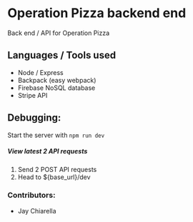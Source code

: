 # Operation Pizza backend end

Back end / API for Operation Pizza 

## Languages / Tools used

- Node / Express
- Backpack (easy webpack)
- Firebase NoSQL database
- Stripe API

## Debugging:

Start the server with `npm run dev`

##### View latest 2 API requests

1. Send 2 POST API requests
2. Head to ${base_url}/dev

### Contributors:

- Jay Chiarella
